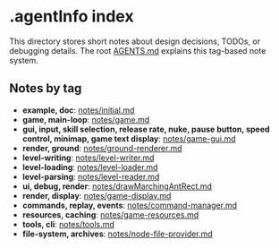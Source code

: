 # .agentInfo index

This directory stores short notes about design decisions, TODOs, or debugging details.
The root [AGENTS.md](../AGENTS.md) explains this tag-based note system.

## Notes by tag

- **example, doc**: [notes/initial.md](notes/initial.md)
- **game, main-loop**: [notes/game.md](notes/game.md)
- **gui, input, skill selection, release rate, nuke, pause button, speed control, minimap, game text display**: [notes/game-gui.md](notes/game-gui.md)
- **render, ground**: [notes/ground-renderer.md](notes/ground-renderer.md)
- **level-writing**: [notes/level-writer.md](notes/level-writer.md)
- **level-loading**: [notes/level-loader.md](notes/level-loader.md)
- **level-parsing**: [notes/level-reader.md](notes/level-reader.md)
- **ui, debug, render**: [notes/drawMarchingAntRect.md](notes/drawMarchingAntRect.md)
- **render, display**: [notes/game-display.md](notes/game-display.md)
- **commands, replay, events**: [notes/command-manager.md](notes/command-manager.md)
- **resources, caching**: [notes/game-resources.md](notes/game-resources.md)
- **tools, cli**: [notes/tools.md](notes/tools.md)
- **file-system, archives**: [notes/node-file-provider.md](notes/node-file-provider.md)